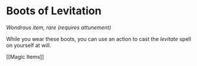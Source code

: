 # Boots of Levitation

*Wondrous item, rare (requires attunement)*

While you wear these boots, you can use an action to cast the *levitate* spell on yourself at will.


[[Magic Items]]